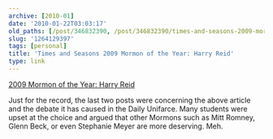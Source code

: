 ```yaml
---
archive: [2010-01]
date: '2010-01-22T03:03:17'
old_paths: [/post/346832390, /post/346832390/times-and-seasons-2009-mormon-of-the-year-harry]
slug: '1264129397'
tags: [personal]
title: 'Times and Seasons 2009 Mormon of the Year: Harry Reid'
type: link
---
```


[2009 Mormon of the Year: Harry Reid][1]

Just for the record, the last two posts were concerning the above article
and the debate it has caused in the Daily Unifarce.  Many students were
upset at the choice and argued that other Mormons such as Mitt Romney,
Glenn Beck, or even Stephanie Meyer are more deserving.  Meh.

[1]: http://timesandseasons.org/index.php/2010/01/times-and-seasons-2009-mormon-of-the-year-harry-reid/
